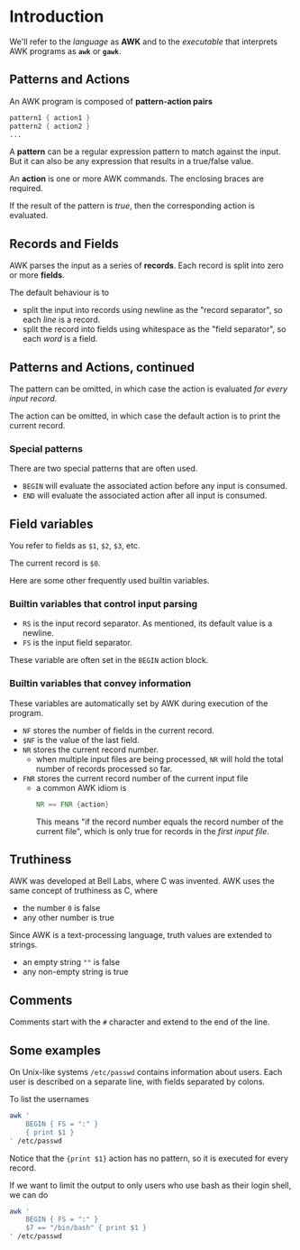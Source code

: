 # Introduction

We'll refer to the _language_ as **AWK** and to the _executable_ that interprets AWK programs as **`awk`** or **`gawk`**.

## Patterns and Actions

An AWK program is composed of **pattern-action pairs**

```awk
pattern1 { action1 }
pattern2 { action2 }
...
```

A **pattern** can be a regular expression pattern to match against the input.
But it can also be any expression that results in a true/false value.

An **action** is one or more AWK commands.
The enclosing braces are required.

If the result of the pattern is _true_, then the corresponding action is evaluated.

## Records and Fields

AWK parses the input as a series of **records**.
Each record is split into zero or more **fields**.

The default behaviour is to 

- split the input into records using newline as the "record separator", so each _line_ is a record.
- split the record into fields using whitespace as the "field separator", so each _word_ is a field.

## Patterns and Actions, continued

The pattern can be omitted, in which case the action is evaluated _for every input record_.

The action can be omitted, in which case the default action is to print the current record.

### Special patterns

There are two special patterns that are often used.

- `BEGIN` will evaluate the associated action before any input is consumed.
- `END` will evaluate the associated action after all input is consumed.

## Field variables

You refer to fields as `$1`, `$2`, `$3`, etc.

The current record is `$0`.

Here are some other frequently used builtin variables.

### Builtin variables that control input parsing

- `RS` is the input record separator. As mentioned, its default value is a newline.
- `FS` is the input field separator. 

These variable are often set in the `BEGIN` action block.

### Builtin variables that convey information 

These variables are automatically set by AWK during execution of the program.

- `NF` stores the number of fields in the current record.
- `$NF` is the value of the last field.
- `NR` stores the current record number.
  - when multiple input files are being processed, `NR` will hold the total number of records processed so far.
- `FNR` stores the current record number of the current input file
  - a common AWK idiom is
    ```awk
    NR == FNR {action}
    ```
    This means "if the record number equals the record number of the current file", which is only true for records in the _first input file_.

## Truthiness

AWK was developed at Bell Labs, where C was invented. 
AWK uses the same concept of truthiness as C, where

- the number `0` is false
- any other number is true

Since AWK is a text-processing language, truth values are extended to strings.

- an empty string `""` is false
- any non-empty string is true

## Comments

Comments start with the `#` character and extend to the end of the line.

## Some examples

On Unix-like systems `/etc/passwd` contains information about users. 
Each user is described on a separate line, with fields separated by colons.

To list the usernames

```sh
awk '
    BEGIN { FS = ":" }
    { print $1 }
' /etc/passwd
```

Notice that the `{print $1}` action has no pattern, so it is executed for every record.

If we want to limit the output to only users who use bash as their login shell, we can do

```sh
awk '
    BEGIN { FS = ":" }
    $7 == "/bin/bash" { print $1 }
' /etc/passwd
```
